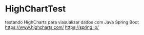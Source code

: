 # HighChartTest
testando HighCharts para viasualizar dados com Java Spring Boot
https://www.highcharts.com/
https://spring.io/
